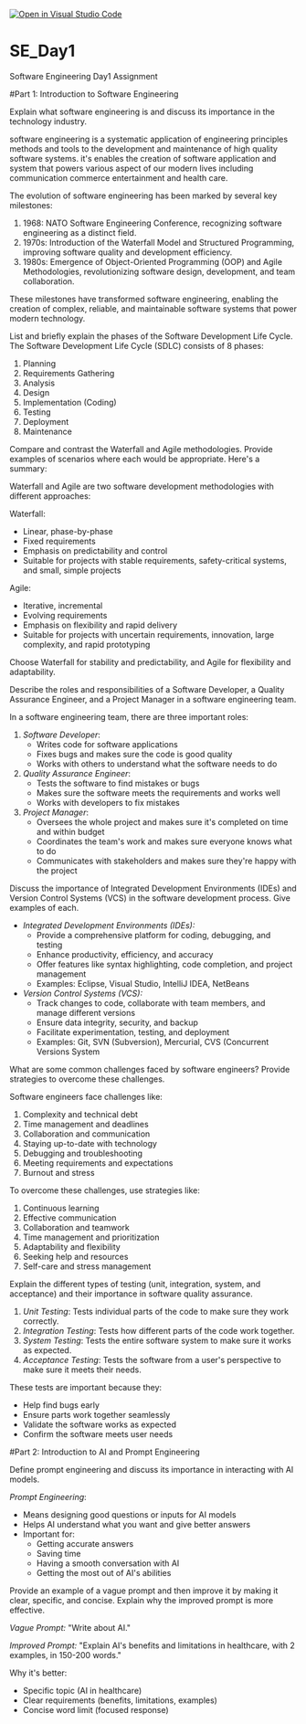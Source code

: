 [![Open in Visual Studio Code](https://classroom.github.com/assets/open-in-vscode-2e0aaae1b6195c2367325f4f02e2d04e9abb55f0b24a779b69b11b9e10269abc.svg)](https://classroom.github.com/online_ide?assignment_repo_id=15648894&assignment_repo_type=AssignmentRepo)
 # SE_Day1
Software Engineering Day1 Assignment

#Part 1: Introduction to Software Engineering

Explain what software engineering is and discuss its importance in the technology industry.

software engineering is a systematic application of engineering principles methods and tools to the development and maintenance of high quality software systems.
it's enables the creation of software application and system that powers various aspect of our modern lives including communication commerce entertainment and health care.



The evolution of software engineering has been marked by several key milestones:

1. 1968: NATO Software Engineering Conference, recognizing software engineering as a distinct field.
2. 1970s: Introduction of the Waterfall Model and Structured Programming, improving software quality and development efficiency.
3. 1980s: Emergence of Object-Oriented Programming (OOP) and Agile Methodologies, revolutionizing software design, development, and team collaboration.

These milestones have transformed software engineering, enabling the creation of complex, reliable, and maintainable software systems that power modern technology.

List and briefly explain the phases of the Software Development Life Cycle.
The Software Development Life Cycle (SDLC) consists of 8 phases:

1. Planning
2. Requirements Gathering
3. Analysis
4. Design
5. Implementation (Coding)
6. Testing
7. Deployment
8. Maintenance



Compare and contrast the Waterfall and Agile methodologies. Provide examples of scenarios where each would be appropriate.
Here's a summary:

Waterfall and Agile are two software development methodologies with different approaches:

Waterfall:

- Linear, phase-by-phase
- Fixed requirements
- Emphasis on predictability and control
- Suitable for projects with stable requirements, safety-critical systems, and small, simple projects

Agile:

- Iterative, incremental
- Evolving requirements
- Emphasis on flexibility and rapid delivery
- Suitable for projects with uncertain requirements, innovation, large complexity, and rapid prototyping

Choose Waterfall for stability and predictability, and Agile for flexibility and adaptability.

Describe the roles and responsibilities of a Software Developer, a Quality Assurance Engineer, and a Project Manager in a software engineering team.


In a software engineering team, there are three important roles:

1. *Software Developer*:
    - Writes code for software applications
    - Fixes bugs and makes sure the code is good quality
    - Works with others to understand what the software needs to do
2. *Quality Assurance Engineer*:
    - Tests the software to find mistakes or bugs
    - Makes sure the software meets the requirements and works well
    - Works with developers to fix mistakes
3. *Project Manager*:
    - Oversees the whole project and makes sure it's completed on time and within budget
    - Coordinates the team's work and makes sure everyone knows what to do
    - Communicates with stakeholders and makes sure they're happy with the project



Discuss the importance of Integrated Development Environments (IDEs) and Version Control Systems (VCS) in the software development process. Give examples of each.

- *Integrated Development Environments (IDEs):*
    - Provide a comprehensive platform for coding, debugging, and testing
    - Enhance productivity, efficiency, and accuracy
    - Offer features like syntax highlighting, code completion, and project management
    - Examples: Eclipse, Visual Studio, IntelliJ IDEA, NetBeans
- *Version Control Systems (VCS):*
    - Track changes to code, collaborate with team members, and manage different versions
    - Ensure data integrity, security, and backup
    - Facilitate experimentation, testing, and deployment
    - Examples: Git, SVN (Subversion), Mercurial, CVS (Concurrent Versions System 

What are some common challenges faced by software engineers? Provide strategies to overcome these challenges.

Software engineers face challenges like:

1. Complexity and technical debt
2. Time management and deadlines
3. Collaboration and communication
4. Staying up-to-date with technology
5. Debugging and troubleshooting
6. Meeting requirements and expectations
7. Burnout and stress

To overcome these challenges, use strategies like:

1. Continuous learning
2. Effective communication
3. Collaboration and teamwork
4. Time management and prioritization
5. Adaptability and flexibility
6. Seeking help and resources
7. Self-care and stress management

Explain the different types of testing (unit, integration, system, and acceptance) and their importance in software quality assurance.



1. _Unit Testing_: Tests individual parts of the code to make sure they work correctly.
2. _Integration Testing_: Tests how different parts of the code work together.
3. _System Testing_: Tests the entire software system to make sure it works as expected.
4. _Acceptance Testing_: Tests the software from a user's perspective to make sure it meets their needs.

These tests are important because they:

- Help find bugs early
- Ensure parts work together seamlessly
- Validate the software works as expected
- Confirm the software meets user needs

#Part 2: Introduction to AI and Prompt Engineering


Define prompt engineering and discuss its importance in interacting with AI models.

*Prompt Engineering*:

- Means designing good questions or inputs for AI models
- Helps AI understand what you want and give better answers
- Important for:
    - Getting accurate answers
    - Saving time
    - Having a smooth conversation with AI
    - Getting the most out of AI's abilities

Provide an example of a vague prompt and then improve it by making it clear, specific, and concise. Explain why the improved prompt is more effective.

_Vague Prompt:_ "Write about AI."

_Improved Prompt:_ "Explain AI's benefits and limitations in healthcare, with 2 examples, in 150-200 words."

Why it's better:

- Specific topic (AI in healthcare)
- Clear requirements (benefits, limitations, examples)
- Concise word limit (focused response)
